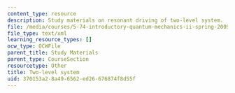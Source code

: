 ```yaml
---
content_type: resource
description: Study materials on resonant driving of two-level system.
file: /media/courses/5-74-introductory-quantum-mechanics-ii-spring-2009/370153a28a496562ed26676874f8d55f_MIT5_74s09_study01.xmcd
file_type: text/xml
learning_resource_types: []
ocw_type: OCWFile
parent_title: Study Materials
parent_type: CourseSection
resourcetype: Other
title: Two-level system
uid: 370153a2-8a49-6562-ed26-676874f8d55f
---
```

